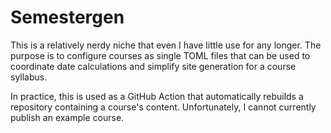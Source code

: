 # Semestergen

This is a relatively nerdy niche that even I have little use for any longer. The purpose is to configure courses as single TOML files that can be used to coordinate date calculations and simplify site generation for a course syllabus.

In practice, this is used as a GitHub Action that automatically rebuilds a repository containing a course's content. Unfortunately, I cannot currently publish an example course.